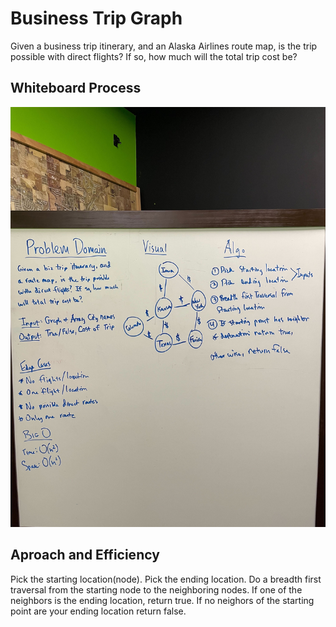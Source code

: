 # Business Trip Graph

Given a business trip itinerary, and an Alaska Airlines route map, is the trip possible with direct flights? If so, how much will the total trip cost be?

## Whiteboard Process

![graph-business-trip](./graph-business-trip.jpg)

## Aproach and Efficiency

Pick the starting location(node). Pick the ending location. Do a breadth first traversal from the starting node to the neighboring nodes. If one of the neighbors is the ending location, return true. If no neighors of the starting point are your ending location return false.
